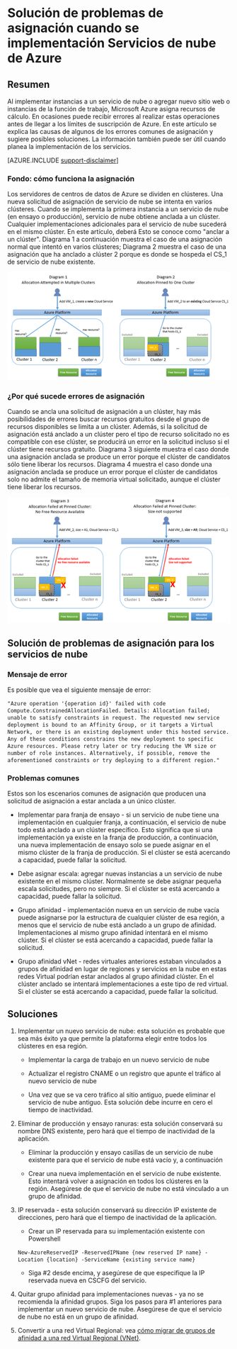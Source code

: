 <properties
    pageTitle="Solución de problemas de asignación de servicio de nube | Microsoft Azure"
    description="Solución de problemas de asignación cuando se implementación Servicios de nube de Azure"
    services="azure-service-management, cloud-services"
    documentationCenter=""
    authors="simonxjx"
    manager="felixwu"
    editor=""
    tags="top-support-issue"/>

<tags
    ms.service="cloud-services"
    ms.workload="na"
    ms.tgt_pltfrm="ibiza"
    ms.devlang="na"
    ms.topic="article"
    ms.date="10/12/2016"
    ms.author="v-six"/>



# <a name="troubleshooting-allocation-failure-when-you-deploy-cloud-services-in-azure"></a>Solución de problemas de asignación cuando se implementación Servicios de nube de Azure

## <a name="summary"></a>Resumen
Al implementar instancias a un servicio de nube o agregar nuevo sitio web o instancias de la función de trabajo, Microsoft Azure asigna recursos de cálculo. En ocasiones puede recibir errores al realizar estas operaciones antes de llegar a los límites de suscripción de Azure. En este artículo se explica las causas de algunos de los errores comunes de asignación y sugiere posibles soluciones. La información también puede ser útil cuando planea la implementación de los servicios.

[AZURE.INCLUDE [support-disclaimer](../../includes/support-disclaimer.md)]

### <a name="background--how-allocation-works"></a>Fondo: cómo funciona la asignación
Los servidores de centros de datos de Azure se dividen en clústeres. Una nueva solicitud de asignación de servicio de nube se intenta en varios clústeres. Cuando se implementa la primera instancia a un servicio de nube (en ensayo o producción), servicio de nube obtiene anclada a un clúster. Cualquier implementaciones adicionales para el servicio de nube sucederá en el mismo clúster. En este artículo, deberá Esto se conoce como "anclar a un clúster". Diagrama 1 a continuación muestra el caso de una asignación normal que intentó en varios clústeres; Diagrama 2 muestra el caso de una asignación que ha anclado a clúster 2 porque es donde se hospeda el CS_1 de servicio de nube existente.

![Diagrama de asignación](./media/cloud-services-allocation-failure/Allocation1.png)

### <a name="why-allocation-failure-happens"></a>¿Por qué sucede errores de asignación
Cuando se ancla una solicitud de asignación a un clúster, hay más posibilidades de errores buscar recursos gratuitos desde el grupo de recursos disponibles se limita a un clúster. Además, si la solicitud de asignación está anclado a un clúster pero el tipo de recurso solicitado no es compatible con ese clúster, se producirá un error en la solicitud incluso si el clúster tiene recursos gratuito. Diagrama 3 siguiente muestra el caso donde una asignación anclada se produce un error porque el clúster de candidatos sólo tiene liberar los recursos. Diagrama 4 muestra el caso donde una asignación anclada se produce un error porque el clúster de candidatos solo no admite el tamaño de memoria virtual solicitado, aunque el clúster tiene liberar los recursos.

![Error de asignación anclada](./media/cloud-services-allocation-failure/Allocation2.png)

## <a name="troubleshooting-allocation-failure-for-cloud-services"></a>Solución de problemas de asignación para los servicios de nube
### <a name="error-message"></a>Mensaje de error
Es posible que vea el siguiente mensaje de error:

    "Azure operation '{operation id}' failed with code Compute.ConstrainedAllocationFailed. Details: Allocation failed; unable to satisfy constraints in request. The requested new service deployment is bound to an Affinity Group, or it targets a Virtual Network, or there is an existing deployment under this hosted service. Any of these conditions constrains the new deployment to specific Azure resources. Please retry later or try reducing the VM size or number of role instances. Alternatively, if possible, remove the aforementioned constraints or try deploying to a different region."

### <a name="common-issues"></a>Problemas comunes
Estos son los escenarios comunes de asignación que producen una solicitud de asignación a estar anclada a un único clúster.

- Implementar para franja de ensayo - si un servicio de nube tiene una implementación en cualquier franja, a continuación, el servicio de nube todo está anclado a un clúster específico.  Esto significa que si una implementación ya existe en la franja de producción, a continuación, una nueva implementación de ensayo solo se puede asignar en el mismo clúster de la franja de producción. Si el clúster se está acercando a capacidad, puede fallar la solicitud.

- Debe asignar escala: agregar nuevas instancias a un servicio de nube existente en el mismo clúster.  Normalmente se debe asignar pequeña escala solicitudes, pero no siempre. Si el clúster se está acercando a capacidad, puede fallar la solicitud.

- Grupo afinidad - implementación nueva en un servicio de nube vacía puede asignarse por la estructura de cualquier clúster de esa región, a menos que el servicio de nube está anclado a un grupo de afinidad. Implementaciones al mismo grupo afinidad intentará en el mismo clúster. Si el clúster se está acercando a capacidad, puede fallar la solicitud.

- Grupo afinidad vNet - redes virtuales anteriores estaban vinculados a grupos de afinidad en lugar de regiones y servicios en la nube en estas redes Virtual podrían estar anclados al grupo afinidad clúster. En el clúster anclado se intentará implementaciones a este tipo de red virtual. Si el clúster se está acercando a capacidad, puede fallar la solicitud.

## <a name="solutions"></a>Soluciones

1. Implementar un nuevo servicio de nube: esta solución es probable que sea más éxito ya que permite la plataforma elegir entre todos los clústeres en esa región.

    - Implementar la carga de trabajo en un nuevo servicio de nube  

    - Actualizar el registro CNAME o un registro que apunte el tráfico al nuevo servicio de nube

    - Una vez que se va cero tráfico al sitio antiguo, puede eliminar el servicio de nube antiguo. Esta solución debe incurre en cero el tiempo de inactividad.

2. Eliminar de producción y ensayo ranuras: esta solución conservará su nombre DNS existente, pero hará que el tiempo de inactividad de la aplicación.

    - Eliminar la producción y ensayo casillas de un servicio de nube existente para que el servicio de nube está vacío y, a continuación

    - Crear una nueva implementación en el servicio de nube existente. Esto intentará volver a asignación en todos los clústeres en la región. Asegúrese de que el servicio de nube no está vinculado a un grupo de afinidad.

3. IP reservada - esta solución conservará su dirección IP existente de direcciones, pero hará que el tiempo de inactividad de la aplicación.  

    - Crear un IP reservada para su implementación existente con Powershell

    ```
    New-AzureReservedIP -ReservedIPName {new reserved IP name} -Location {location} -ServiceName {existing service name}
    ```

    - Siga #2 desde encima, y asegúrese de que especifique la IP reservada nueva en CSCFG del servicio.

4. Quitar grupo afinidad para implementaciones nuevas - ya no se recomienda la afinidad grupos. Siga los pasos para #1 anteriores para implementar un nuevo servicio de nube. Asegúrese de que el servicio de nube no está en un grupo de afinidad.

5. Convertir a una red Virtual Regional: vea [cómo migrar de grupos de afinidad a una red Virtual Regional (VNet)](../virtual-network/virtual-networks-migrate-to-regional-vnet.md).
